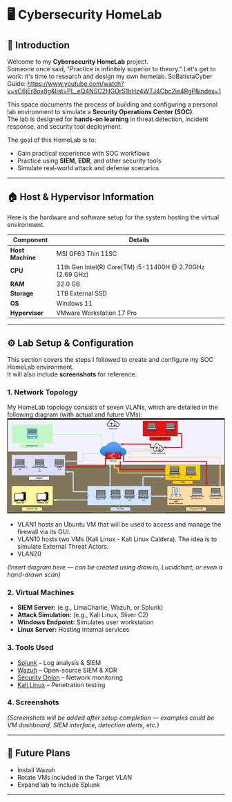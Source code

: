 # 🖥️ Cybersecurity HomeLab

## 👋 Introduction
Welcome to my **Cybersecurity HomeLab** project.  
Someone once said, "Practice is infinitely superior to theory." Let's get to work: it's time to research and design my own homelab.
SoBatistaCyber Guide: https://www.youtube.com/watch?v=sC6jEr8ox8g&list=PL_eQ4NSC2HGOrS1bHz4WTJ4Cbc2ie4RgP&index=1

This space documents the process of building and configuring a personal lab environment to simulate a **Security Operations Center (SOC)**.  
The lab is designed for **hands-on learning** in threat detection, incident response, and security tool deployment.

The goal of this HomeLab is to:
- Gain practical experience with SOC workflows
- Practice using **SIEM**, **EDR**, and other security tools
- Simulate real-world attack and defense scenarios

---

## 🏠 Host & Hypervisor Information
Here is the hardware and software setup for the system hosting the virtual environment.

| Component         | Details |
|-------------------|---------|
| **Host Machine**  | MSI GF63 Thin 11SC |
| **CPU**           | 11th Gen Intel(R) Core(TM) i5-11400H @ 2.70GHz (2.69 GHz) |
| **RAM**           | 32.0 GB |
| **Storage**       | 1TB External SSD |
| **OS**            | Windows 11 |
| **Hypervisor**    | VMware Workstation 17 Pro |

---

## ⚙️ Lab Setup & Configuration
This section covers the steps I followed to create and configure my SOC HomeLab environment.  
It will also include **screenshots** for reference.

### **1. Network Topology**
My HomeLab topology consists of seven VLANs, which are detailed in the following diagram (with actual and future VMs):
![Network Topology](images/NetworkTopology.png)

- VLAN1 hosts an Ubuntu VM that will be used to access and manage the firewall via its GUI.
- VLAN10 hosts two VMs (Kali Linux - Kali Linux Caldera). The idea is to simulate External Threat Actors.
- VLAN20 

*(Insert diagram here — can be created using draw.io, Lucidchart, or even a hand-drawn scan)*

### **2. Virtual Machines**
- **SIEM Server:** (e.g., LimaCharlie, Wazuh, or Splunk)
- **Attack Simulation:** (e.g., Kali Linux, Sliver C2)
- **Windows Endpoint:** Simulates user workstation
- **Linux Server:** Hosting internal services

### **3. Tools Used**
- [Splunk](https://www.splunk.com/) – Log analysis & SIEM
- [Wazuh](https://wazuh.com/) – Open-source SIEM & XDR
- [Security Onion](https://securityonion.net/) – Network monitoring
- [Kali Linux](https://www.kali.org/) – Penetration testing

### **4. Screenshots**
*(Screenshots will be added after setup completion — examples could be VM dashboard, SIEM interface, detection alerts, etc.)*

---

## 📜 Future Plans
- Install Wazuh
- Rotate VMs included in the Target VLAN
- Expand lab to include Splunk

---


